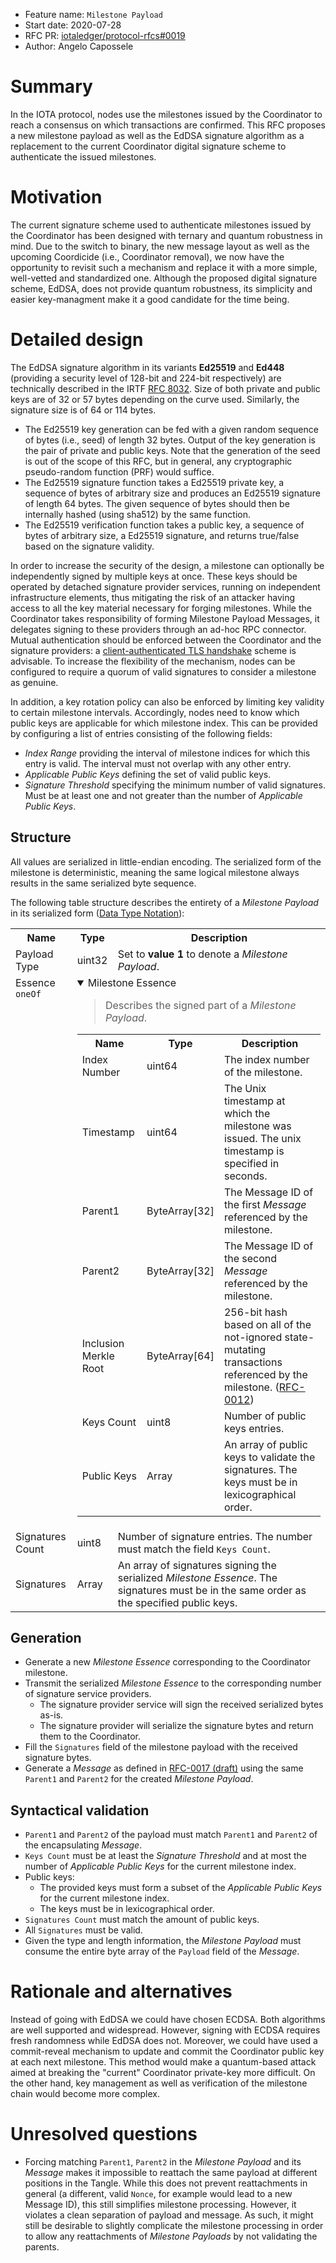 + Feature name: `Milestone Payload`
+ Start date: 2020-07-28
+ RFC PR: [iotaledger/protocol-rfcs#0019](https://github.com/iotaledger/protocol-rfcs/pull/19)
+ Author: Angelo Capossele

# Summary

In the IOTA protocol, nodes use the milestones issued by the Coordinator to reach a consensus on which transactions are confirmed. 
This RFC proposes a new milestone payload as well as the EdDSA signature algorithm as a replacement to the current Coordinator digital signature scheme to authenticate the issued milestones.

# Motivation
The current signature scheme used to authenticate milestones issued by the Coordinator has been designed with ternary and quantum robustness in mind. Due to the switch to binary, the new message layout as well as the upcoming Coordicide (i.e., Coordinator removal), we now have the opportunity to revisit such a mechanism and replace it with a more simple, well-vetted and standardized one. Although the proposed digital signature scheme, EdDSA, does not provide quantum robustness, its simplicity and easier key-managment make it a good candidate for the time being.

# Detailed design

The EdDSA signature algorithm in its variants **Ed25519** and **Ed448** (providing a security level of 128-bit and 224-bit respectively) are technically described in the IRTF [RFC 8032](https://tools.ietf.org/html/rfc8032).
Size of both private and public keys are of 32 or 57 bytes depending on the curve used. Similarly, the signature size is of 64 or 114 bytes.

- The Ed25519 key generation can be fed with a given random sequence of bytes (i.e., seed) of length 32 bytes. Output of the key generation is the pair of private and public keys. Note that the generation of the seed is out of the scope of this RFC, but in general, any cryptographic pseudo-random function (PRF) would suffice.
- The Ed25519 signature function takes a Ed25519 private key, a sequence of bytes of arbitrary size and produces an Ed25519 signature of length 64 bytes. The given sequence of bytes should then be internally hashed (using sha512) by the same function.
- The Ed25519 verification function takes a public key, a sequence of bytes of arbitrary size, a Ed25519 signature, and returns true/false based on the signature validity.

In order to increase the security of the design, a milestone can optionally be independently signed by multiple keys at once. These keys should be operated by detached signature provider services, running on independent infrastructure elements, thus mitigating the risk of an attacker having access to all the key material necessary for forging milestones. While the Coordinator takes responsibility of forming Milestone Payload Messages, it delegates signing to these providers through an ad-hoc RPC connector. Mutual authentication should be enforced between the Coordinator and the signature providers: a [client-authenticated TLS handshake](https://en.wikipedia.org/wiki/Transport_Layer_Security#Client-authenticated_TLS_handshake) scheme is advisable. To increase the flexibility of the mechanism, nodes can be configured to require a quorum of valid signatures to consider a milestone as genuine.

In addition, a key rotation policy can also be enforced by limiting key validity to certain milestone intervals. Accordingly, nodes need to know which public keys are applicable for which milestone index. This can be provided by configuring a list of entries consisting of the following fields:
- _Index Range_ providing the interval of milestone indices for which this entry is valid. The interval must not overlap with any other entry.
- _Applicable Public Keys_ defining the set of valid public keys.
- _Signature Threshold_ specifying the minimum number of valid signatures. Must be at least one and not greater than the number of _Applicable Public Keys_.

## Structure

All values are serialized in little-endian encoding. The serialized form of the milestone is deterministic, meaning the same logical milestone always results in the same serialized byte sequence.

The following table structure describes the entirety of a _Milestone Payload_ in its serialized form ([Data Type Notation](https://github.com/GalRogozinski/protocol-rfcs/blob/message/text/0017-message/0017-message.md#data-types)):

<table>
  <tr>
    <th>Name</th>
    <th>Type</th>
    <th>Description</th>
  </tr>
  <tr>
    <td>Payload Type</td>
    <td>uint32</td>
    <td>Set to <strong>value 1</strong> to denote a <i>Milestone Payload</i>.</td>
  </tr>
  <tr>
    <td valign="top">Essence <code>oneOf</code></td>
    <td colspan="2">
      <details open="true">
        <summary>Milestone Essence</summary>
        <blockquote>Describes the signed part of a <i>Milestone Payload</i>.</blockquote>
        <table>
          <tr>
            <th>Name</th>
            <th>Type</th>
            <th>Description</th>
          </tr>
          <tr>
            <td>Index Number</td>
            <td>uint64</td>
            <td>The index number of the milestone.</td>
          </tr>
          <tr>
            <td>Timestamp</td>
            <td>uint64</td>
            <td>The Unix timestamp at which the milestone was issued. The unix timestamp is specified in seconds.</td>
          </tr>
          <tr>
            <td>Parent1</td>
            <td>ByteArray[32]</td>
            <td>The Message ID of the first <i>Message</i> referenced by the milestone.</td>
          </tr>
          <tr>
            <td>Parent2</td>
            <td>ByteArray[32]</td>
            <td>The Message ID of the second <i>Message</i> referenced by the milestone.</td>
          </tr>
          <tr>
            <td>Inclusion Merkle Root</td>
            <td>ByteArray[64]</td>
            <td>256-bit hash based on all of the not-ignored state-mutating transactions referenced by the milestone. (<a href="https://github.com/iotaledger/protocol-rfcs/blob/master/text/0012-milestone-merkle-validation/0012-milestone-merkle-validation.md">RFC-0012</a>)</td>
          </tr>
          <tr>
            <td>Keys Count</td>
            <td>uint8</td>
            <td>Number of public keys entries.</td>
          </tr>
          <tr>
            <td>Public Keys</td>
            <td>Array<ByteArray[32]></td>
            <td>An array of public keys to validate the signatures. The keys must be in lexicographical order.</td>
          </tr>
        </table>
      </details>
    </td>
  </tr>
  <tr>
    <td>Signatures Count</td>
    <td>uint8</td>
    <td>Number of signature entries. The number must match the field <code>Keys Count</code>.</td>
  </tr>
  <tr>
    <td>Signatures</td>
    <td>Array<ByteArray[64]></td>
    <td>An array of signatures signing the serialized <i>Milestone Essence</i>. The signatures must be in the same order as the specified public keys.</td>
  </tr>
</table>

## Generation

- Generate a new _Milestone Essence_ corresponding to the Coordinator milestone.
- Transmit the serialized _Milestone Essence_ to the corresponding number of signature service providers.
  - The signature provider service will sign the received serialized bytes as-is.
  - The signature provider will serialize the signature bytes and return them to the Coordinator.
- Fill the `Signatures` field of the milestone payload with the received signature bytes.
- Generate a *Message* as defined in [RFC-0017 (draft)](https://github.com/GalRogozinski/protocol-rfcs/blob/message/text/0017-message/0017-message.md) using the same `Parent1` and `Parent2` for the created _Milestone Payload_.

## Syntactical validation

- `Parent1` and `Parent2` of the payload must match `Parent1` and `Parent2` of the encapsulating _Message_.
- `Keys Count` must be at least the _Signature Threshold_ and at most the number of _Applicable Public Keys_ for the current milestone index.
- Public keys:
  - The provided keys must form a subset of the _Applicable Public Keys_ for the current milestone index.
  - The keys must be in lexicographical order.
- `Signatures Count` must match the amount of public keys. 
- All `Signatures` must be valid.
- Given the type and length information, the _Milestone Payload_ must consume the entire byte array of the `Payload` field of the _Message_.

# Rationale and alternatives

Instead of going with EdDSA we could have chosen ECDSA. Both algorithms are well supported and widespread. However, signing with ECDSA requires fresh randomness while EdDSA does not. Moreover, we could have used a commit-reveal mechanism to update and commit the Coordinator public key at each next milestone. This method would make a quantum-based attack aimed at breaking the "current" Coordinator private-key more difficult. On the other hand, key management as well as verification of the milestone chain would become more complex.

# Unresolved questions

- Forcing matching `Parent1`, `Parent2` in the _Milestone Payload_ and its _Message_ makes it impossible to reattach the same payload at different positions in the Tangle. While this does not prevent reattachments in general (a different, valid `Nonce`, for example would lead to a new Message ID), this still simplifies milestone processing. However, it violates a clean separation of payload and message. As such, it might still be desirable to slightly complicate the milestone processing in order to allow any reattachments of _Milestone Payloads_ by not validating the parents.
